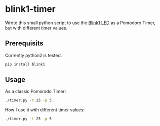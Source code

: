 # blink1-timer

Wrote this small python script to use the [Blink1 LED](https://blink1.thingm.com/) as a Pomodoro Timer, but with different timer values.

## Prerequisits

Currently python2 is tested.

```bash
pip install blink1
```

## Usage

As a classic Pomorodo Timer:

```bash
./timer.py -t 25 -p 5
```

How I use it with different timer values:

```bash
./timer.py -t 25 -p 5
```